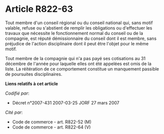 # Article R822-63

Tout membre d'un conseil régional ou du conseil national qui, sans motif valable, refuse ou s'abstient de remplir les
obligations ou d'effectuer les travaux que nécessite le fonctionnement normal du conseil ou de la compagnie, est réputé
démissionnaire du conseil dont il est membre, sans préjudice de l'action disciplinaire dont il peut être l'objet pour le même
motif.

Tout membre de la compagnie qui n'a pas payé ses cotisations au 31 décembre de l'année pour laquelle elles ont été appelées
est omis de la liste. La réitération de ce comportement constitue un manquement passible de poursuites disciplinaires.

**Liens relatifs à cet article**

_Codifié par_:

  - Décret n°2007-431 2007-03-25 JORF 27 mars 2007

_Cité par_:

  - Code de commerce - art. R822-52 (M)
  - Code de commerce - art. R822-64 (V)
